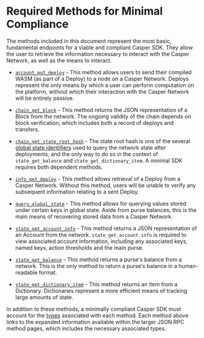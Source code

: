 # Required Methods for Minimal Compliance

The methods included in this document represent the most basic, fundamental endpoints for a viable and compliant Casper SDK. They allow the user to retrieve the information necessary to interact with the Casper Network, as well as the means to interact.

* [`account_put_deploy`](../json-rpc-transactional#account-put-deploy) - This method allows users to send their compiled WASM (as part of a Deploy) to a node on a Casper Network. Deploys represent the only means by which a user can perform computation on the platform, without which their interaction with the Casper Network will be entirely passive.

* [`chain_get_block`](../json-rpc-informational#chain-get-block) - This method returns the JSON representation of a Block from the network. The ongoing validity of the chain depends on block verification, which includes both a record of deploys and transfers.

* [`chain_get_state_root_hash`](../json-rpc-informational#chain-get-state-root-hash) - The state root hash is one of the several [global state identifiers](../types_chain#globalstateidentifier) used to query the network state after deployments, and the only way to do so in the context of `state_get_balance` and `state_get_dictionary_item`. A minimal SDK requires both dependent methods.

* [`info_get_deploy`](../json-rpc-informational#info-get-deploy) - This method allows retrieval of a Deploy from a Casper Network. Without this method, users will be unable to verify any subsequent information relating to a sent Deploy.

* [`query_global_state`](../json-rpc-informational#query-global-state) - This method allows for querying values stored under certain keys in global state. Aside from purse balances, this is the main means of recovering stored data from a Casper Network.

* [`state_get_account_info`](../json-rpc-informational#state-get-account-info) - This method returns a JSON representation of an Account from the network. `state_get_account_info` is required to view associated account information, including any associated keys, named keys, action thresholds and the main purse.

* [`state_get_balance`](../json-rpc-informational#state-get-balance) - This method returns a purse's balance from a network. This is the only method to return a purse's balance in a human-readable format.

* [`state_get_dictionary_item`](../json-rpc-informational#state-get-dictionary-item) - This method returns an item from a Dictionary. Dictionaries represent a more efficient means of tracking large amounts of state.

In addition to these methods, a minimally compliant Casper SDK must account for the [types](../types_chain) associated with each method. Each method above links to the expanded information available within the larger JSON RPC method pages, which includes the necessary associated types.
